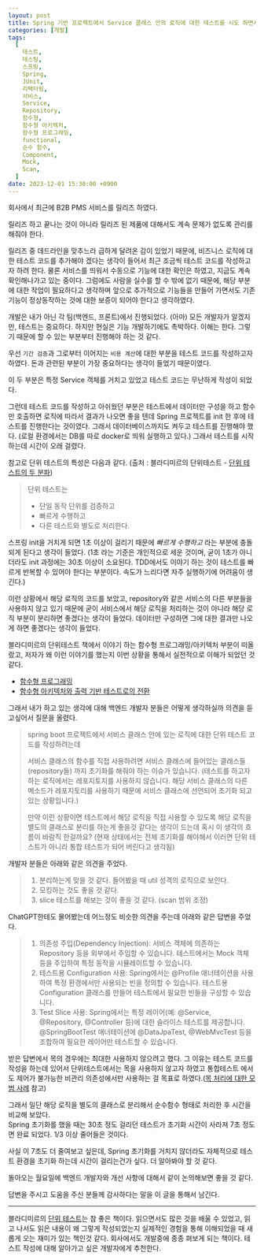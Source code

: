 ```yaml
---
layout: post
title: Spring 기반 프로젝트에서 Service 클래스 안의 로직에 대한 테스트를 시도 하면서 경험한 것 (로직 분리, 함수형 프로그래밍, 순수 함수)
categories: [개발]
tags:
  [
    테스트,
    테스팅,
    스프링,
    Spring,
    JUnit,
    리팩터링,
    서비스,
    Service,
    Repository,
    함수형,
    함수형 아키텍처,
    함수형 프로그래밍,
    functional,
    순수 함수,
    Component,
    Mock,
    Scan,
  ]
date: 2023-12-01 15:30:00 +0900
---
```


회사에서 최근에 B2B PMS 서비스를 릴리즈 하였다.

릴리즈 하고 끝나는 것이 아니라 릴리즈 된 제품에 대해서도 계속 문제가 없도록 관리를 해줘야 한다.

릴리즈 중 데드라인을 맞추느라 급하게 달려온 감이 있었기 때문에, 비즈니스 로직에 대한 테스트 코드를 추가해야 겠다는 생각이 들어서 최근 조금씩 테스트 코드를 작성하고자 하려 한다. 물론 서비스를 띄워서 수동으로 기능에 대한 확인은 하였고, 지금도 계속 확인해나가고 있는 중이다. 그럼에도 사람을 실수를 할 수 밖에 없기 때문에, 해당 부분에 대한 작업이 필요하다고 생각하며 앞으로 추가적으로 기능들을 만들어 가면서도 기존 기능이 정상동작하는 것에 대한 보증이 되어야 한다고 생각하였다.

개발은 내가 아닌 각 팀(백엔드, 프론트)에서 진행되었다.
(아마) 모든 개발자가 알겠지만, 테스트는 중요하다. 하지만 현실은 기능 개발하기에도 촉박하다. 이해는 한다. 그렇기 때문에 할 수 있는 부분부터 진행해야 하는 것 같다.

우선 `기간 검증`과 그로부터 이어지는 `비용 계산`에 대한 부분을 테스트 코드를 작성하고자 하였다. 돈과 관련된 부분이 가장 중요하다는 생각이 들었기 때문이였다.

이 두 부분은 특정 Service 객체를 거치고 있었고 테스트 코드는 무난하게 작성이 되었다.

그런데 테스트 코드를 작성하고 아쉬웠던 부분은
테스트에서 데이터만 구성을 하고 함수만 호출하면 로직에 따라서 결과가 나오면 좋을 텐데 Spring 프로젝트를 init 한 후에 테스트를 진행한다는 것이였다. 그래서 데이터베이스까지도 켜두고 테스트를 진행해야 했다. (로컬 환경에서는 DB를 따로 docker로 띄워 실행하고 있다.) 그래서 테스트를 시작하는데 시간이 오래 걸렸다.

참고로 단위 테스트의 특성은 다음과 같다. (출처 : 블라디미르의 단위테스트 - [단위 테스트의 두 분파](/2023/10/05/단위-테스트의-두-분파))

> 단위 테스트는
>
> - 단일 동작 단위를 검증하고
> - 빠르게 수행하고
> - 다른 테스트와 별도로 처리한다.

스프링 init을 거치게 되면 1초 이상이 걸리기 때문에 _빠르게 수행하고_ 라는 부분에 충돌되게 된다고 생각이 들었다. (1초 라는 기준은 개인적으로 세운 것이며, 굳이 1초가 아니더라도 init 과정에는 30초 이상이 소요된다. TDD에서도 이야기 하는 것이 테스트를 빠르게 반복할 수 있어야 한다는 부분이다. 속도가 느리다면 자주 실행하기에 어려움이 생긴다.)

이런 상황에서 해당 로직의 코드를 보았고, repository와 같은 서비스의 다른 부분들을 사용하지 않고 있기 때문에 굳이 서비스에서 해당 로직을 처리하는 것이 아니라 해당 로직 부분이 분리하면 좋겠다는 생각이 들었다. 데이터만 구성하면 그에 대한 결과만 나오게 하면 좋겠다는 생각이 들었다.

블라디미르의 단위테스트 책에서 이야기 하는 함수형 프로그래밍/아키텍처 부분이 떠올랐고, 저자가 왜 이런 이야기를 했는지 이번 상황을 통해서 실전적으로 이해가 되었던 것 같다.

- [함수형 프로그래밍](/2023/07/13/functional-architecture)
- [함수형 아키텍처와 출력 기반 테스트로의 전환](/2023/07/15/transitioning-to-functional-architecture-and-output-based-testing)

그래서 내가 하고 있는 생각에 대해 백엔드 개발자 분들은 어떻게 생각하실까 의견을 듣고싶어서 질문을 올렸다.

> spring boot 프로젝트에서 서비스 클래스 안에 있는 로직에 대한 단위 테스트 코드를 작성하려는데
>
> 서비스 클래스의 함수를 직접 사용하려면
> 서비스 클래스에 들어있는 클래스들 (repository들) 까지 초기화를 해줘야 하는 이슈가 있습니다.
> (테스트를 하고자 하는 로직에서는 레포지토지를 사용하지 않습니다. 해당 서비스 클래스의 다른 메소드가 레포지토리를 사용하기 때문에 서비스 클래스에 선언되어 초기화 되고 있는 상황입니다.)
>
> 만약 이런 상황이면 테스트에서 해당 로직을 직접 사용할 수 있도록 해당 로직을 별도의 클래스로 분리를 하는게 좋을것 같다는 생각이 드는데 혹시 이 생각의 흐름이 바람직 한걸까요?
> (현재 상태에서는 전체 초기화를 해야해서 이러면 단위 테스트가 아니라 통합 테스트가 되어 버린다고 생각됨)

개발자 분들은 아래와 같은 의견을 주었다.

> 1. 분리하는게 맞을 것 같다. 들어봤을 때 util 성격의 로직으로 보인다.
> 2. 모킹하는 것도 좋을 것 같다.
> 3. slice 테스트를 해보는 것이 좋을 것 같다. (scan 범위 조정)

ChatGPT한테도 물어봤는데 어느정도 비슷한 의견을 주는데 아래와 같은 답변을 주었다.

> 1. 의존성 주입(Dependency Injection): 서비스 객체에 의존하는 Repository 등을 외부에서 주입할 수 있습니다. 테스트에서는 Mock 객체 등을 주입하여 특정 동작을 시뮬레이트할 수 있습니다.
> 2. 테스트용 Configuration 사용: Spring에서는 @Profile 애너테이션을 사용하여 특정 환경에서만 사용되는 빈을 정의할 수 있습니다. 테스트용 Configuration 클래스를 만들어 테스트에서 필요한 빈들을 구성할 수 있습니다.
> 3. Test Slice 사용: Spring에서는 특정 레이어(예: @Service, @Repository, @Controller 등)에 대한 슬라이스 테스트를 제공합니다. @SpringBootTest 애너테이션에 @DataJpaTest, @WebMvcTest 등을 조합하여 필요한 레이어만 테스트할 수 있습니다.

받은 답변에서 목의 경우에는 최대한 사용하지 않으려고 했다. 그 이유는 테스트 코드를 작성을 하는데 있어서 단위테스트에서는 목을 사용하지 않고자 하였고 통합테스트 에서도 제어가 불가능한 비관리 의존성에서만 사용하는 걸 목표로 하였다.([목 처리에 대한 모범 사례](/2023/09/21/9장-목-처리에-대한-모범-사례) 참고)

그래서 일단 해당 로직을 별도의 클래스로 분리해서 순수함수 형태로 처리한 후 시간을 비교해 보았다.  
Spring 초기화를 했을 때는 30초 정도 걸리던 테스트가 초기화 시간이 사라져 7초 정도면 완료 되었다. 1/3 이상 줄어들은 것이다.

사실 이 7초도 더 줄여보고 싶은데, Spring 초기화를 거치지 않더라도 자체적으로 테스트 환경을 초기화 하는데 시간이 걸리는건가 싶다. 더 알아봐야 할 것 같다.

돌아오는 월요일에 백엔드 개발자와 개선 사항에 대해서 같이 논의해보면 좋을 것 같다.

답변을 주시고 도움을 주신 분들께 감사하다는 말을 이 글을 통해서 남긴다.

---

블라디미르의 [단위 테스트](https://www.yes24.com/Product/Goods/104084175)는 참 좋은 책이다. 읽으면서도 많은 것을 배울 수 있었고, 읽고 나서도 읽은 내용이 왜 그렇게 작성되었는지 실제적인 경험을 통해 이해되었을 때 새롭게 오는 재미가 있는 책인것 같다. 회사에서도 개발중에 종종 펴보게 되는 책이다. 테스트 작성에 대해 알아가고 싶은 개발자에게 추천한다.
